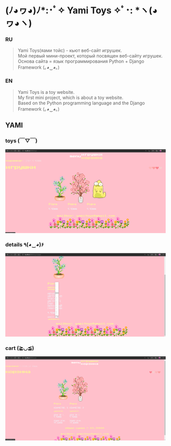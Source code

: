 # (ﾉ◕ヮ◕)ﾉ*:･ﾟ✧ Yami Toys ✧ﾟ･: *ヽ(◕ヮ◕ヽ)
### RU
>Yami Toys(яами тойс) - кьют веб-сайт игрушек.<br/>
>Мой первый мини-проект, который посвящен веб-сайту игрушек.<br/>
>Основа сайта = язык программирования Python + Django Framework (｡◕‿◕｡)
### EN
> Yami Toys is a toy website.<br/>
> My first mini project, which is about a toy website.<br/>
> Based on the Python programming language and the Django Framework (｡◕‿◕｡)
## YAMI
### toys (￣▽￣)
![YAMI](YamiToys1.png)
### details ٩(◕‿◕)۶
![YAMI](YamiToys2.png)
### cart (≧◡≦)
![YAMI](YamiToys3.png)
